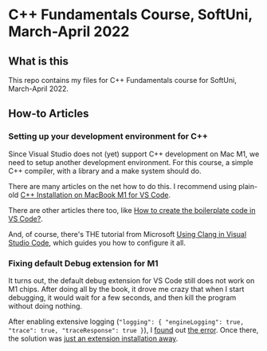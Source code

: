 # C++ Fundamentals Course, SoftUni, March-April 2022 #

## What is this ##

This repo contains my files for C++ Fundamentals course for SoftUni, March-April 2022.

## How-to Articles ##

### Setting up your development environment for C++ ###

Since Visual Studio does not (yet) support C++ development on Mac M1, we need to setup another development environment. For this course, a simple C++ compiler, with a library and a make system should do.

There are many articles on the net how to do this. I recommend using plain-old [C++ Installation on MacBook M1 for VS Code](https://www.geeksforgeeks.org/c-installation-on-macbook-m1-for-vs-code/).

There are other articles there too, like [How to create the boilerplate code in VS Code?](https://www.geeksforgeeks.org/how-to-create-the-boilerplate-code-in-vs-code/).

And, of course, there's THE tutorial from Microsoft [Using Clang in Visual Studio Code](https://code.visualstudio.com/docs/cpp/config-clang-mac), which guides you how to configure it all.

### Fixing default Debug extension for M1 ###

It turns out, the default debug extension for VS Code still does not work on M1 chips. After doing all by the book, it drove me crazy that when I start debugging, it would wait for a few seconds, and then kill the program without doing nothing.

After enabling extensive logging (`"logging": { "engineLogging": true, "trace": true, "traceResponse": true }`), I [found](https://www.google.com/search?q=%22Unable+to+start+debugging.+Unexpected+LLDB+output+from+command+%22-exec-run%22%22&sxsrf=APq-WBs_C4jXXLEN9ore6Z9Y4dRRLWU14g%3A1644741309682&ei=vcIIYqmfKcaVxc8PzJ2c4A0&ved=0ahUKEwjp8Yrsovz1AhXGSvEDHcwOB9wQ4dUDCA4&uact=5&oq=%22Unable+to+start+debugging.+Unexpected+LLDB+output+from+command+%22-exec-run%22%22&gs_lcp=Cgdnd3Mtd2l6EAMyBggAEBYQHjIGCAAQFhAeMgYIABAWEB46BwgAEEcQsANKBAhBGABKBAhGGABQ9AVYuwxgsRZoA3ABeACAAYQBiAHMApIBAzEuMpgBAKABAaABAsgBCMABAQ&sclient=gws-wiz) out [the error](https://github.com/microsoft/vscode-cpptools/issues/6779). Once there, the solution was [just an extension installation away](https://github.com/microsoft/vscode-cpptools/issues/6779#issuecomment-854675319).
